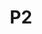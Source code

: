 ---
basin: En-Suite
cudn: true
floor: Ground
grade: 8
images: []
living_room: 'Yes'
location: New Court
name: P2
network: Wired and Wireless
title: P2
---